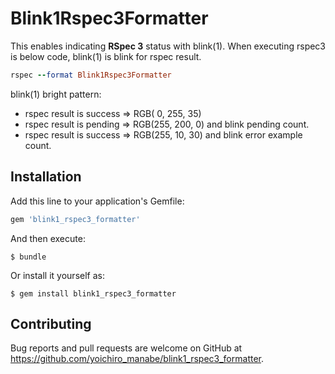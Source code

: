 # Blink1Rspec3Formatter

This enables indicating **RSpec 3** status with blink(1). When executing rspec3 is below code, blink(1) is blink for rspec result.

```ruby
rspec --format Blink1Rspec3Formatter
```

blink(1) bright pattern:

* rspec result is success => RGB(  0, 255, 35)
* rspec result is pending => RGB(255, 200,  0) and blink pending count.
* rspec result is success => RGB(255,  10, 30) and blink error example count.

## Installation

Add this line to your application's Gemfile:

```ruby
gem 'blink1_rspec3_formatter'
```

And then execute:

    $ bundle

Or install it yourself as:

    $ gem install blink1_rspec3_formatter

## Contributing

Bug reports and pull requests are welcome on GitHub at https://github.com/yoichiro_manabe/blink1_rspec3_formatter.

